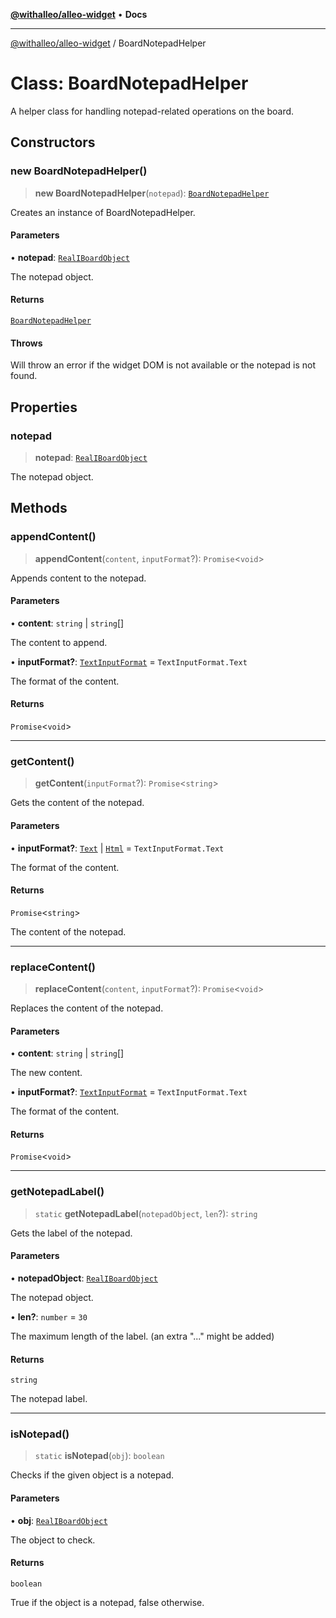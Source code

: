 [**@withalleo/alleo-widget**](../README.md) • **Docs**

***

[@withalleo/alleo-widget](../globals.md) / BoardNotepadHelper

# Class: BoardNotepadHelper

A helper class for handling notepad-related operations on the board.

## Constructors

### new BoardNotepadHelper()

> **new BoardNotepadHelper**(`notepad`): [`BoardNotepadHelper`](BoardNotepadHelper.md)

Creates an instance of BoardNotepadHelper.

#### Parameters

• **notepad**: [`RealIBoardObject`](../interfaces/RealIBoardObject.md)

The notepad object.

#### Returns

[`BoardNotepadHelper`](BoardNotepadHelper.md)

#### Throws

Will throw an error if the widget DOM is not available or the notepad is not found.

## Properties

### notepad

> **notepad**: [`RealIBoardObject`](../interfaces/RealIBoardObject.md)

The notepad object.

## Methods

### appendContent()

> **appendContent**(`content`, `inputFormat`?): `Promise`\<`void`\>

Appends content to the notepad.

#### Parameters

• **content**: `string` \| `string`[]

The content to append.

• **inputFormat?**: [`TextInputFormat`](../enumerations/TextInputFormat.md) = `TextInputFormat.Text`

The format of the content.

#### Returns

`Promise`\<`void`\>

***

### getContent()

> **getContent**(`inputFormat`?): `Promise`\<`string`\>

Gets the content of the notepad.

#### Parameters

• **inputFormat?**: [`Text`](../enumerations/TextInputFormat.md#text) \| [`Html`](../enumerations/TextInputFormat.md#html) = `TextInputFormat.Text`

The format of the content.

#### Returns

`Promise`\<`string`\>

The content of the notepad.

***

### replaceContent()

> **replaceContent**(`content`, `inputFormat`?): `Promise`\<`void`\>

Replaces the content of the notepad.

#### Parameters

• **content**: `string` \| `string`[]

The new content.

• **inputFormat?**: [`TextInputFormat`](../enumerations/TextInputFormat.md) = `TextInputFormat.Text`

The format of the content.

#### Returns

`Promise`\<`void`\>

***

### getNotepadLabel()

> `static` **getNotepadLabel**(`notepadObject`, `len`?): `string`

Gets the label of the notepad.

#### Parameters

• **notepadObject**: [`RealIBoardObject`](../interfaces/RealIBoardObject.md)

The notepad object.

• **len?**: `number` = `30`

The maximum length of the label. (an extra "..." might be added)

#### Returns

`string`

The notepad label.

***

### isNotepad()

> `static` **isNotepad**(`obj`): `boolean`

Checks if the given object is a notepad.

#### Parameters

• **obj**: [`RealIBoardObject`](../interfaces/RealIBoardObject.md)

The object to check.

#### Returns

`boolean`

True if the object is a notepad, false otherwise.
